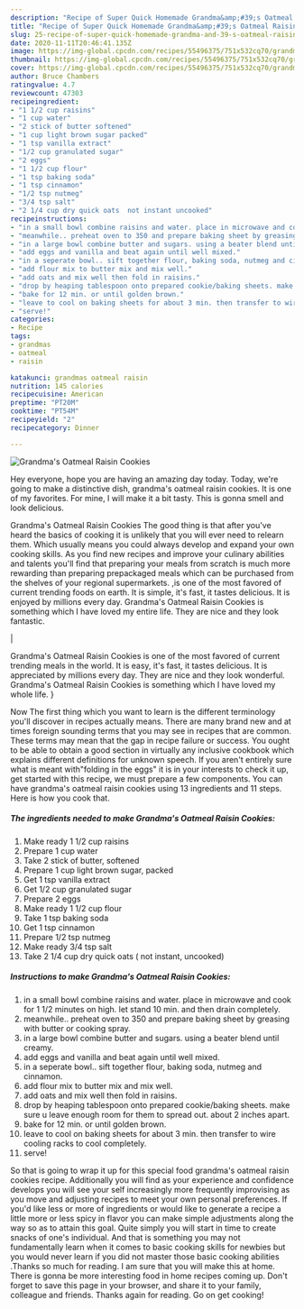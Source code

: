 ```yaml
---
description: "Recipe of Super Quick Homemade Grandma&amp;#39;s Oatmeal Raisin Cookies"
title: "Recipe of Super Quick Homemade Grandma&amp;#39;s Oatmeal Raisin Cookies"
slug: 25-recipe-of-super-quick-homemade-grandma-and-39-s-oatmeal-raisin-cookies
date: 2020-11-11T20:46:41.135Z
image: https://img-global.cpcdn.com/recipes/55496375/751x532cq70/grandmas-oatmeal-raisin-cookies-recipe-main-photo.jpg
thumbnail: https://img-global.cpcdn.com/recipes/55496375/751x532cq70/grandmas-oatmeal-raisin-cookies-recipe-main-photo.jpg
cover: https://img-global.cpcdn.com/recipes/55496375/751x532cq70/grandmas-oatmeal-raisin-cookies-recipe-main-photo.jpg
author: Bruce Chambers
ratingvalue: 4.7
reviewcount: 47303
recipeingredient:
- "1 1/2 cup raisins"
- "1 cup water"
- "2 stick of butter softened"
- "1 cup light brown sugar packed"
- "1 tsp vanilla extract"
- "1/2 cup granulated sugar"
- "2 eggs"
- "1 1/2 cup flour"
- "1 tsp baking soda"
- "1 tsp cinnamon"
- "1/2 tsp nutmeg"
- "3/4 tsp salt"
- "2 1/4 cup dry quick oats  not instant uncooked"
recipeinstructions:
- "in a small bowl combine raisins and water. place in microwave and cook for 1 1/2 minutes on high. let stand 10 min. and then drain completely."
- "meanwhile.. preheat oven to 350 and prepare baking sheet by greasing with butter or cooking spray."
- "in a large bowl combine butter and sugars. using a beater blend until creamy."
- "add eggs and vanilla and beat again until well mixed."
- "in a seperate bowl.. sift together flour, baking soda, nutmeg and cinnamon."
- "add flour mix to butter mix and mix well."
- "add oats and mix well then fold in raisins."
- "drop by heaping tablespoon onto prepared cookie/baking sheets. make sure u leave enough room for them to spread out. about 2 inches apart."
- "bake for 12 min. or until golden brown."
- "leave to cool on baking sheets for about 3 min. then transfer to wire cooling racks to cool completely."
- "serve!"
categories:
- Recipe
tags:
- grandmas
- oatmeal
- raisin

katakunci: grandmas oatmeal raisin 
nutrition: 145 calories
recipecuisine: American
preptime: "PT20M"
cooktime: "PT54M"
recipeyield: "2"
recipecategory: Dinner

---
```



![Grandma&#39;s Oatmeal Raisin Cookies](https://img-global.cpcdn.com/recipes/55496375/751x532cq70/grandmas-oatmeal-raisin-cookies-recipe-main-photo.jpg)

Hey everyone, hope you are having an amazing day today. Today, we're going to make a distinctive dish, grandma&#39;s oatmeal raisin cookies. It is one of my favorites. For mine, I will make it a bit tasty. This is gonna smell and look delicious.

Grandma&#39;s Oatmeal Raisin Cookies The good thing is that after you've heard the basics of cooking it is unlikely that you will ever need to relearn them. Which usually means you could always develop and expand your own cooking skills. As you find new recipes and improve your culinary abilities and talents you'll find that preparing your meals from scratch is much more rewarding than preparing prepackaged meals which can be purchased from the shelves of your regional supermarkets.
,is one of the most favored of current trending foods on earth. It is simple, it's fast, it tastes delicious. It is enjoyed by millions every day. Grandma&#39;s Oatmeal Raisin Cookies is something which I have loved my entire life. They are nice and they look fantastic.


|


Grandma&#39;s Oatmeal Raisin Cookies is one of the most favored of current trending meals in the world. It is easy, it's fast, it tastes delicious. It is appreciated by millions every day. They are nice and they look wonderful. Grandma&#39;s Oatmeal Raisin Cookies is something which I have loved my whole life.
}

Now The first thing which you want to learn is the different terminology you'll discover in recipes actually means. There are many brand new and at times foreign sounding terms that you may see in recipes that are common. These terms may mean that the gap in recipe failure or success. You ought to be able to obtain a good section in virtually any inclusive cookbook which explains different definitions for unknown speech. If you aren't entirely sure what is meant with"folding in the eggs" it is in your interests to check it up,
get started with this recipe, we must prepare a few components. You can have grandma&#39;s oatmeal raisin cookies using 13 ingredients and 11 steps. Here is how you cook that.

<!--inarticleads1-->

##### The ingredients needed to make Grandma&#39;s Oatmeal Raisin Cookies:

1. Make ready 1 1/2 cup raisins
1. Prepare 1 cup water
1. Take 2 stick of butter, softened
1. Prepare 1 cup light brown sugar, packed
1. Get 1 tsp vanilla extract
1. Get 1/2 cup granulated sugar
1. Prepare 2 eggs
1. Make ready 1 1/2 cup flour
1. Take 1 tsp baking soda
1. Get 1 tsp cinnamon
1. Prepare 1/2 tsp nutmeg
1. Make ready 3/4 tsp salt
1. Take 2 1/4 cup dry quick oats ( not instant, uncooked)




<!--inarticleads2-->

##### Instructions to make Grandma&#39;s Oatmeal Raisin Cookies:

1. in a small bowl combine raisins and water. place in microwave and cook for 1 1/2 minutes on high. let stand 10 min. and then drain completely.
1. meanwhile.. preheat oven to 350 and prepare baking sheet by greasing with butter or cooking spray.
1. in a large bowl combine butter and sugars. using a beater blend until creamy.
1. add eggs and vanilla and beat again until well mixed.
1. in a seperate bowl.. sift together flour, baking soda, nutmeg and cinnamon.
1. add flour mix to butter mix and mix well.
1. add oats and mix well then fold in raisins.
1. drop by heaping tablespoon onto prepared cookie/baking sheets. make sure u leave enough room for them to spread out. about 2 inches apart.
1. bake for 12 min. or until golden brown.
1. leave to cool on baking sheets for about 3 min. then transfer to wire cooling racks to cool completely.
1. serve!




So that is going to wrap it up for this special food grandma&#39;s oatmeal raisin cookies recipe. Additionally you will find as your experience and confidence develops you will see your self increasingly more frequently improvising as you move and adjusting recipes to meet your own personal preferences. If you'd like less or more of ingredients or would like to generate a recipe a little more or less spicy in flavor you can make simple adjustments along the way so as to attain this goal. Quite simply you will start in time to create snacks of one's individual. And that is something you may not fundamentally learn when it comes to basic cooking skills for newbies but you would never learn if you did not master those basic cooking abilities .Thanks so much for reading. I am sure that you will make this at home. There is gonna be more interesting food in home recipes coming up. Don't forget to save this page in your browser, and share it to your family, colleague and friends. Thanks again for reading. Go on get cooking!
